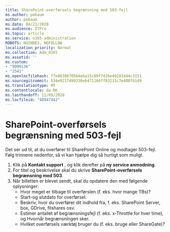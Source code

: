 ```yaml
---
title: SharePoint-overførsels begrænsning med 503-fejl
ms.author: pebaum
author: pebaum
ms.date: 04/21/2020
ms.audience: ITPro
ms.topic: article
ms.service: o365-administration
ROBOTS: NOINDEX, NOFOLLOW
localization_priority: Normal
ms.collection: Adm_O365
ms.assetid: ''
ms.custom:
- "9000136"
- "2541"
ms.openlocfilehash: f7e0030670564eba15c89f7426e49283d44c3151
ms.sourcegitcommit: 534e9217d99336eb471166ff83231c7e408fb1d9
ms.translationtype: MT
ms.contentlocale: da-DK
ms.lasthandoff: 11/09/2020
ms.locfileid: "48947442"
---
```

# <a name="sharepoint-migration-throttling-with-503-errors"></a>SharePoint-overførsels begrænsning med 503-fejl

Det ser ud til, at du overfører til SharePoint Online og modtager 503-fejl. Følg trinnene nedenfor, så vi kan hjælpe dig så hurtigt som muligt.

1. Klik på **Kontakt support** , og klik derefter på **ny service anmodning**.
2. For titel og beskrivelse skal du skrive **SharePoint-overførsels begrænsning med 503**.
3. Når billetten er blevet sendt, skal du opdatere den med følgende oplysninger:
    - Hvor meget er tilbage til overførslen (f. eks. hvor mange TBs)?
    - Start-og slutdato for overførsel.
    - Beskriv, hvor du overfører dit indhold fra, f. eks. SharePoint Server, box, GDrive, filshares osv.
    - Estimer antallet af begrænsningsfejl (f. eks. x-Throttle for hver time), og Hvornår begrænsningen sker.
    - Hvilket overførsels værktøj bruger du (f. eks. bruge eller ShareGate)?
